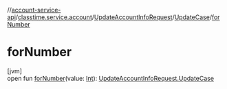 //[account-service-api](../../../../index.md)/[classtime.service.account](../../index.md)/[UpdateAccountInfoRequest](../index.md)/[UpdateCase](index.md)/[forNumber](for-number.md)

# forNumber

[jvm]\
open fun [forNumber](for-number.md)(value: [Int](https://kotlinlang.org/api/latest/jvm/stdlib/kotlin/-int/index.html)): [UpdateAccountInfoRequest.UpdateCase](index.md)
